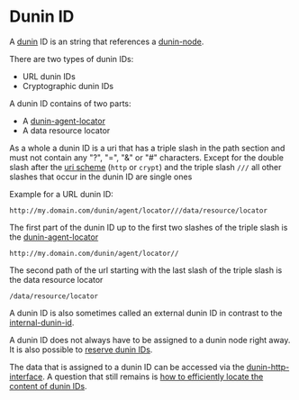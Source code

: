 # Dunin ID

A [dunin](../../graph/organizing/dwll-url-node-identification-namespace.md) ID is an string that references a [dunin-node](../../graph/organizing/dunin-node.md).

There are two types of dunin IDs:
* URL dunin IDs
* Cryptographic dunin IDs

A dunin ID contains of two parts:
* A [dunin-agent-locator](dunin-agent-locator.md)
* A data resource locator

As a whole a dunin ID is a uri that has a triple slash in the path section and must not contain any "?", "=", "&" or "\#" characters. Except for the double slash after the [uri scheme](https://www.iana.org/assignments/uri-schemes/uri-schemes.xhtml) (`http` or `crypt`) and the triple slash `///` all other slashes that occur in the dunin ID are single ones

Example for a URL dunin ID:

`http://my.domain.com/dunin/agent/locator///data/resource/locator`

The first part of the dunin ID up to the first two slashes of the triple slash is the [dunin-agent-locator](dunin-agent-locator.md)

`http://my.domain.com/dunin/agent/locator//`

The second path of the url starting with the last slash of the triple slash is the data resource locator

`/data/resource/locator`


A dunin ID is also sometimes called an external dunin ID in contrast to the [internal-dunin-id](internal-dunin-id.md).

A dunin ID does not always have to be assigned to a dunin node right away. It is also possible to [reserve dunin IDs](../../code/architecture/reserved-dunin-id.md).

The data that is assigned to a dunin ID can be accessed via the [dunin-http-interface](../../code/interfaces/dunin-http-interface.md). A question that still remains is [how to efficiently locate the content of dunin IDs](../../code/questions/how-to-locate-dunin-nodes.md).